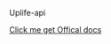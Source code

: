 Uplife-api


[Click me get Offical docs](https://namekinggamerboy.github.io/uplife-api-docs/index.html)
